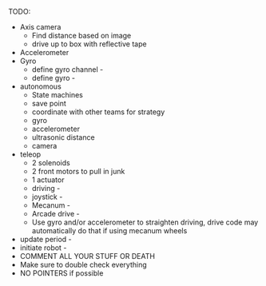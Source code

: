 TODO:
* Axis camera
   * Find distance based on image
   * drive up to box with reflective tape
* Accelerometer
* Gyro
   * define gyro channel -
   * define gyro -
* autonomous
   * State machines
   * save point
   * coordinate with other teams for strategy
   * gyro
   * accelerometer
   * ultrasonic distance
   * camera
* teleop
   * 2 solenoids
   * 2 front motors to pull in junk
   * 1 actuator
   * driving -
   * joystick -
   * Mecanum -
   * Arcade drive -
   * Use gyro and/or accelerometer to straighten driving, drive code may automatically do that if using mecanum wheels
* update period -
* initiate robot -
* COMMENT ALL YOUR STUFF OR DEATH
* Make sure to double check everything
* NO POINTERS if possible
